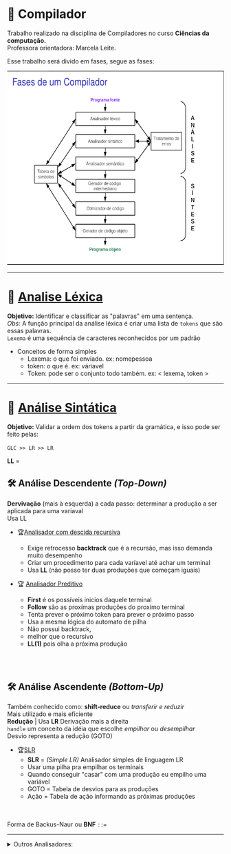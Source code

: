 # 🚀 Compilador
Trabalho realizado na disciplina de Compiladores no curso **Ciências da computação.**<br>
Professora orientadora: Marcela Leite.

Esse trabalho será divido em fases, segue as fases:

<p align="center">
<img src="img/fases_compilador.png" width="650" text-align="center" height="450">
</p>

________

# 📌 [Analise Léxica](analisador_lexico)
**Objetivo:** Identificar e classificar as "palavras" em uma sentença.<br>
*Obs:* A função principal da análise léxica é criar uma lista de `tokens` que são essas palavras.<br>
`Lexema` é uma sequência de caracteres reconhecidos por um padrão<br>

* Conceitos de forma simples
  * Lexema: o que foi enviado. ex: nomepessoa
  * token: o que é. ex: váriavel
  * Token: pode ser o conjunto todo também. ex: < lexema, token >

___
# 📌 [Análise Sintática](analisador_sintatico)
**Objetivo:** Validar a ordem dos tokens a partir da gramática, e isso pode ser feito pelas:

`GLC >> LR >> LR`

**LL** =


## 🛠️ Análise Descendente *(Top-Down)*
**Dervivação** (mais à esquerda)
 a cada passo: determinar a produção a ser aplicada para uma variaval<br>
 Usa LL

* 🏆[Analisador com descida recursiva](analisador_sintatico/top_down/descida_recursiva_v2/)
  * Exige retrocesso **backtrack** que é a recursão, mas isso demanda muito desempenho
  * Criar um procedimento para cada varíavel até achar um terminal
  * Usa **LL** (não posso ter duas produções que começam iguais)


* 🏆 [Analisador Preditivo](analisador_sintatico/top_down/analisador_preditivo/)
    * **First** é os possíveis inicios daquele terminal
    * **Follow** são as proxímas produções do proxímo terminal
    * Tenta prever o próximo token para prever o próximo passo
    * Usa a mesma lógica do automato de pilha
    * Não possui backtrack,
    * melhor que o recursivo
    * **LL(1)** pois olha a próxima produção

<br><br>

## 🛠️ Análise Ascendente *(Bottom-Up)*
Também conhecido como: **shift-reduce** ou _transferir e reduzir_<br>
Mais utilizado e mais eficiente <br>
**Redução** | Usa **LR** Derivação mais a direita
<br>
`handle` um conceito da idéia que escolhe _empilhar_ ou _desempilhar_<br>
Desvio representa a redução (GOTO)


* 🏆[SLR](analisador_sintatico/bottom_up/SLR/)
  * **SLR** = *(Simple LR)* Analisador simples de linguagem LR
  * Usar uma pilha pra empilhar os terminais
  * Quando conseguir "casar" com uma produção eu empilho uma variável
  * GOTO = Tabela de desvios para as produções
  * Ação = Tabela de ação informando as próximas produções


<br><br>
Forma de Backus-Naur ou **BNF** `::=`
___________
<details>

<summary> Outros Analisadores:</summary>
<br>
<br>

#### 📌 Análise Semântica

#### 📌 Gerador de código Intermediário

#### 📌 Otimizador de código

#### 📌 Gerador de código objeto


</details>